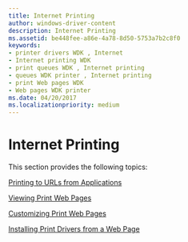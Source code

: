 ```yaml
---
title: Internet Printing
author: windows-driver-content
description: Internet Printing
ms.assetid: be448fee-a86e-4a78-8d50-5753a7b2c8f0
keywords:
- printer drivers WDK , Internet
- Internet printing WDK
- print queues WDK , Internet printing
- queues WDK printer , Internet printing
- print Web pages WDK
- Web pages WDK printer
ms.date: 04/20/2017
ms.localizationpriority: medium
---
```


# Internet Printing





This section provides the following topics:

[Printing to URLs from Applications](printing-to-urls-from-applications.md)

[Viewing Print Web Pages](viewing-print-web-pages.md)

[Customizing Print Web Pages](customizing-print-web-pages.md)

[Installing Print Drivers from a Web Page](installing-print-drivers-from-a-web-page.md)

 

 




